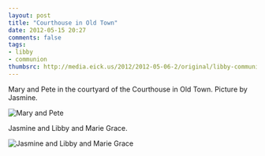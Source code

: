 ```yaml
---
layout: post
title: "Courthouse in Old Town"
date: 2012-05-15 20:27
comments: false
tags: 
- libby
- communion
thumbsrc: http://media.eick.us/2012/2012-05-06-2/original/libby-communion-7.jpg
---
```

Mary and Pete in the courtyard of the Courthouse in Old Town.  Picture by Jasmine.



![Mary and Pete](http://media.eick.us/media/photographs/2012/2012-05-06-2/libby-communion-9.jpg)


Jasmine and Libby and Marie Grace.



![Jasmine and Libby and Marie Grace](http://media.eick.us/media/photographs/2012/2012-05-06-2/libby-communion-10.jpg)

